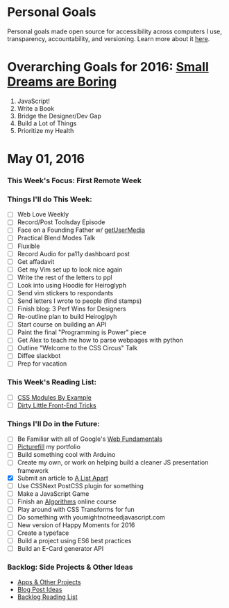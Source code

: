 Personal Goals
==============

Personal goals made open source for accessibility across computers I use, transparency, accountability, and versioning. Learn more about it [here](http://una.im/personal-goals-guide).

# Overarching Goals for 2016: [Small Dreams are Boring](http://una.im/2015-review/)
1. JavaScript!
2. Write a Book
3. Bridge the Designer/Dev Gap
4. Build a Lot of Things
5. Prioritize my Health

# May 01, 2016

### This Week's Focus: First Remote Week

### Things I'll do This Week:

- [ ] Web Love Weekly
- [ ] Record/Post Toolsday Episode
- [ ] Face on a Founding Father w/ [getUserMedia](http://blog.teamtreehouse.com/accessing-the-device-camera-with-getusermedia)
- [ ] Practical Blend Modes Talk
- [ ] Fluxible
- [ ] Record Audio for pa11y dashboard post
- [ ] Get affadavit
- [ ] Get my Vim set up to look nice again
- [ ] Write the rest of the letters to ppl
- [ ] Look into using Hoodie for Heiroglyph
- [ ] Send vim stickers to respondants
- [ ] Send letters I wrote to people (find stamps)
- [ ] Finish blog: 3 Perf Wins for Designers
- [ ] Re-outline plan to build Heiroglpyh
- [ ] Start course on building an API
- [ ] Paint the final "Programming is Power" piece
- [ ] Get Alex to teach me how to parse webpages with python
- [ ] Outline "Welcome to the CSS Circus" Talk
- [ ] Diffee slackbot
- [ ] Prep for vacation

### This Week's Reading List:

- [ ] [CSS Modules By Example](http://andrewhfarmer.com/css-modules-by-example/)
- [ ] [Dirty Little Front-End Tricks](https://vimeo.com/162334949)

### Things I'll Do in the Future:
- [ ] Be Familiar with all of Google's [Web Fundamentals](https://developers.google.com/web/fundamentals/)
- [ ] [Picturefill](http://scottjehl.github.io/picturefill/) my portfolio
- [ ] Build something cool with Arduino
- [ ] Create my own, or work on helping build a cleaner JS presentation framework
- [x] Submit an article to [A List Apart](http://alistapart.com/about/contribute)
- [ ] Use CSSNext PostCSS plugin for something
- [ ] Make a JavaScript Game
- [ ] Finish an [Algorithms]((http://livestream.com/accounts/4894689/events/4497664)) online course
- [ ] Play around with CSS Transforms for fun
- [ ] Do something with youmightnotneedjavascript.com
- [ ] New version of Happy Moments for 2016
- [ ] Create a typeface
- [ ] Build a project using ES6 best practices
- [ ] Build an E-Card generator API

### Backlog: Side Projects & Other Ideas
- [Apps & Other Projects](https://github.com/una/personal-goals/blob/master/ideas-and-misc/app-ideas.md)
- [Blog Post Ideas](https://github.com/una/personal-goals/blob/master/ideas-and-misc/blog-ideas.md)
- [Backlog Reading List](https://github.com/una/personal-goals/tree/master/content-list)

